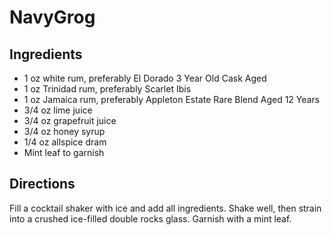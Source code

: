 # NavyGrog

## Ingredients
* 1 oz white rum, preferably El Dorado 3 Year Old Cask Aged
* 1 oz Trinidad rum, preferably Scarlet Ibis 
* 1 oz Jamaica rum, preferably Appleton Estate Rare Blend Aged 12 Years 
* 3/4 oz lime juice
* 3/4 oz grapefruit juice
* 3/4 oz honey syrup
* 1/4 oz allspice dram
* Mint leaf to garnish

## Directions
Fill a cocktail shaker with ice and add all ingredients. Shake well, then strain into a crushed ice-filled double rocks glass. Garnish with a mint leaf.

